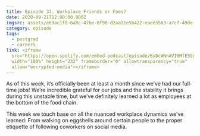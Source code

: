 ```yaml
---
title: Episode 33. Workplace Friends or Foes?
date: 2020-09-21T12:00:00.000Z
imgsrc: assets/e69ac1f0-6a8c-47be-8f90-d2aa21e5b422-eaee5503-a7cf-49de-9cd6-a40cbcedf3e8.jpg
category: episode
tags:
  - postgrad
  - careers
link: <iframe
  src="https://open.spotify.com/embed-podcast/episode/6yDcWNnAVI0MfE58yoOC8h"
  width="100%" height="232" frameborder="0" allowtransparency="true"
  allow="encrypted-media"></iframe>
---
```

As of this week, it’s officially been at least a month since we’ve had our full-time jobs! We’re incredible grateful for our jobs and the stability it brings during this unstable time, but we’ve definitely learned a lot as employees at the bottom of the food chain.

This week we touch base on all the nuanced workplace dynamics we’ve learned: From walking on eggshells around certain people to the proper etiquette of following coworkers on social media.